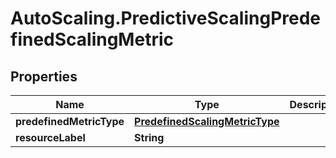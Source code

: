 # AutoScaling.PredictiveScalingPredefinedScalingMetric

## Properties

Name | Type | Description | Notes
------------ | ------------- | ------------- | -------------
**predefinedMetricType** | [**PredefinedScalingMetricType**](PredefinedScalingMetricType.md) |  | 
**resourceLabel** | **String** |  | [optional] 


